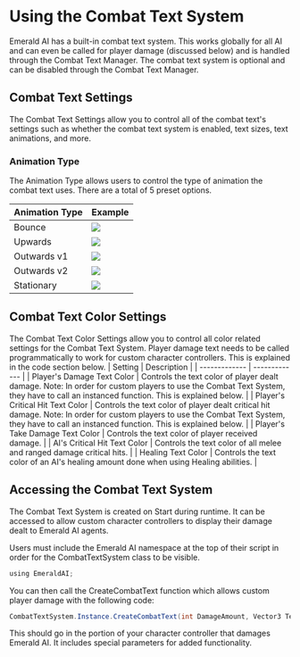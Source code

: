 # Using the Combat Text System
Emerald AI has a built-in combat text system. This works globally for all AI and can even be called for player damage (discussed below) and is handled through the Combat Text Manager. The combat text system is optional and can be disabled through the Combat Text Manager.

## Combat Text Settings
The Combat Text Settings allow you to control all of the combat text's settings such as whether the combat text system is enabled, text sizes, text animations, and more.

### Animation Type
The Animation Type allows users to control the type of animation the combat text uses. There are a total of 5 preset options.

| Animation Type  | Example |
| ------------- | ------------- |
| Bounce  | ![](https://i.imgur.com/I3k5J2w.gif) |
| Upwards  | ![](https://i.imgur.com/1Q5LPBe.gif)  |
| Outwards v1  | ![](https://i.imgur.com/nBeuNbe.gif)  |
| Outwards v2  | ![](https://i.imgur.com/6JV2xLz.gif)  |
| Stationary  | ![](https://i.imgur.com/WFxX3vx.gif)  |

## Combat Text Color Settings
The Combat Text Color Settings allow you to control all color related settings for the Combat Text System. Player damage text needs to be called programmatically to work for custom character controllers. This is explained in the code section below.
| Setting  | Description |
| ------------- | ------------- |
| Player's Damage Text Color  | Controls the text color of player dealt damage. Note: In order for custom players to use the Combat Text System, they have to call an instanced function. This is explained below.  |
| Player's Critical Hit Text Color  | Controls the text color of player dealt critical hit damage. Note: In order for custom players to use the Combat Text System, they have to call an instanced function. This is explained below.  |
| Player's Take Damage Text Color  | Controls the text color of player received damage.  |
| AI's Critical Hit Text Color  |  Controls the text color of all melee and ranged damage critical hits. |
| Healing Text Color  | Controls the text color of an AI's healing amount done when using Healing abilities.  |


## Accessing the Combat Text System
The Combat Text System is created on Start during runtime. It can be accessed to allow custom character controllers to display their damage dealt to Emerald AI agents.

Users must include the Emerald AI namespace at the top of their script in order for the CombatTextSystem class to be visible.
```C
using EmeraldAI;
```

You can then call the CreateCombatText function which allows custom player damage with the following code:
```c#
CombatTextSystem.Instance.CreateCombatText(int DamageAmount, Vector3 TextPosition, bool CriticalHit, bool HealingText, bool PlayerTakingDamage)
```

This should go in the portion of your character controller that damages Emerald AI. It includes special parameters for added functionality. 